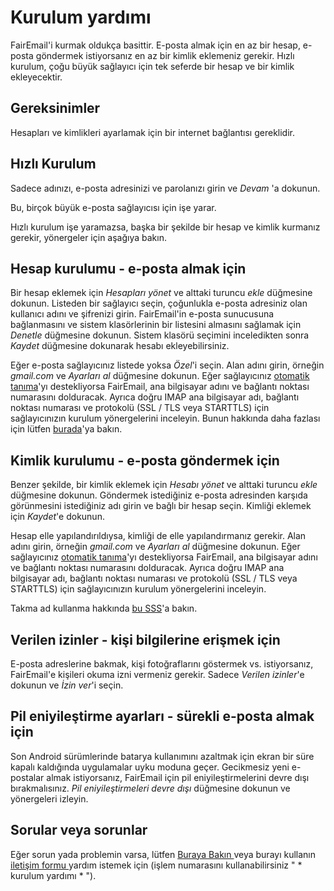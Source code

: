 # Kurulum yardımı

FairEmail'i kurmak oldukça basittir. E-posta almak için en az bir hesap, e-posta göndermek istiyorsanız en az bir kimlik eklemeniz gerekir. Hızlı kurulum, çoğu büyük sağlayıcı için tek seferde bir hesap ve bir kimlik ekleyecektir.

## Gereksinimler

Hesapları ve kimlikleri ayarlamak için bir internet bağlantısı gereklidir.

## Hızlı Kurulum

Sadece adınızı, e-posta adresinizi ve parolanızı girin ve *Devam* 'a dokunun.

Bu, birçok büyük e-posta sağlayıcısı için işe yarar.

Hızlı kurulum işe yaramazsa, başka bir şekilde bir hesap ve kimlik kurmanız gerekir, yönergeler için aşağıya bakın.

## Hesap kurulumu - e-posta almak için

Bir hesap eklemek için *Hesapları yönet* ve alttaki turuncu *ekle* düğmesine dokunun. Listeden bir sağlayıcı seçin, çoğunlukla e-posta adresiniz olan kullanıcı adını ve şifrenizi girin. FairEmail'in e-posta sunucusuna bağlanmasını ve sistem klasörlerinin bir listesini almasını sağlamak için *Denetle* düğmesine dokunun. Sistem klasörü seçimini inceledikten sonra *Kaydet* düğmesine dokunarak hesabı ekleyebilirsiniz.

Eğer e-posta sağlayıcınız listede yoksa *Özel*'i seçin. Alan adını girin, örneğin *gmail.com* ve *Ayarları al* düğmesine dokunun. Eğer sağlayıcınız [otomatik tanıma](https://tools.ietf.org/html/rfc6186)'yı destekliyorsa FairEmail, ana bilgisayar adını ve bağlantı noktası numarasını dolduracak. Ayrıca doğru IMAP ana bilgisayar adı, bağlantı noktası numarası ve protokolü (SSL / TLS veya STARTTLS) için sağlayıcınızın kurulum yönergelerini inceleyin. Bunun hakkında daha fazlası için lütfen [burada](https://github.com/M66B/FairEmail/blob/master/FAQ.md#authorizing-accounts)'ya bakın.

## Kimlik kurulumu - e-posta göndermek için

Benzer şekilde, bir kimlik eklemek için *Hesabı yönet* ve alttaki turuncu *ekle* düğmesine dokunun. Göndermek istediğiniz e-posta adresinden karşıda görünmesini istediğiniz adı girin ve bağlı bir hesap seçin. Kimliği eklemek için *Kaydet*'e dokunun.

Hesap elle yapılandırıldıysa, kimliği de elle yapılandırmanız gerekir. Alan adını girin, örneğin *gmail.com* ve *Ayarları al* düğmesine dokunun. Eğer sağlayıcınız [otomatik tanıma](https://tools.ietf.org/html/rfc6186)'yı destekliyorsa FairEmail, ana bilgisayar adını ve bağlantı noktası numarasını dolduracak. Ayrıca doğru IMAP ana bilgisayar adı, bağlantı noktası numarası ve protokolü (SSL / TLS veya STARTTLS) için sağlayıcınızın kurulum yönergelerini inceleyin.

Takma ad kullanma hakkında [bu SSS](https://github.com/M66B/FairEmail/blob/master/FAQ.md#FAQ9)'a bakın.

## Verilen izinler - kişi bilgilerine erişmek için

E-posta adreslerine bakmak, kişi fotoğraflarını göstermek vs. istiyorsanız, FairEmail'e kişileri okuma izni vermeniz gerekir. Sadece *Verilen izinler*'e dokunun ve *İzin ver*'i seçin.

## Pil eniyileştirme ayarları - sürekli e-posta almak için

Son Android sürümlerinde batarya kullanımını azaltmak için ekran bir süre kapalı kaldığında uygulamalar uyku moduna geçer. Gecikmesiz yeni e-postalar almak istiyorsanız, FairEmail için pil eniyileştirmelerini devre dışı bırakmalısınız. *Pil eniyileştirmeleri devre dışı* düğmesine dokunun ve yönergeleri izleyin.

## Sorular veya sorunlar

Eğer sorun yada problemin varsa, lütfen [ Buraya Bakın ](https://github.com/M66B/FairEmail/blob/master/FAQ.md) veya burayı kullanın [ iletişim formu ](https://contact.faircode.eu/?product=fairemailsupport) yardım istemek için (işlem numarasını kullanabilirsiniz " * kurulum yardımı * ").